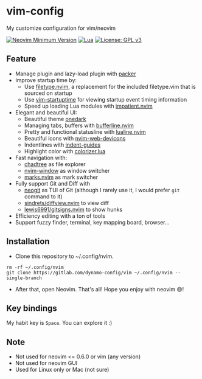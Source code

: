 # vim-config
My customize configuration for vim/neovim

[![Neovim Minimum Version](https://img.shields.io/badge/Neovim-0.6.0%20--%200.7.0-blue?style=flat-square&logo=Neovim&logoColor=white)](https://github.com/neovim/neovim)
[![Lua](https://img.shields.io/badge/Made%20with%20Lua-blue.svg?style=flat-square&logo=lua)](https://lua.org)
[![License: GPL v3](https://img.shields.io/badge/License-GPLv3-blue.svg)](https://www.gnu.org/licenses/gpl-3.0)

## Feature

- Manage plugin and lazy-load plugin with [packer](https://github.com/wbthomason/packer.nvim)
- Improve startup time by:
  + Use [filetype.nvim](https://github.com/nathom/filetype.nvim), a replacement for the included filetype.vim that is sourced on startup
  + Use [vim-startuptime](https://github.com/dstein64/vim-startuptime) for viewing startup event timing information
  + Speed up loading Lua modules with [impatient.nvim](https://github.com/lewis6991/impatient.nvim)
- Elegant and beautiful UI:
  + Beautiful theme [onedark](https://github.com/navarasu/onedark.nvim)
  + Managing tabs, buffers with [bufferline.nvim](https://github.com/akinsho/bufferline.nvim)
  + Pretty and functional statusline with [lualine.nvim](https://github.com/nvim-lualine/lualine.nvim)
  + Beautiful icons with [nvim-web-devicons](https://github.com/kyazdani42/nvim-web-devicons)
  + Indentlines with [indent-guides](https://github.com/glepnir/indent-guides.nvim)
  + Highlight color with [colorizer.lua](https://github.com/norcalli/nvim-colorizer.lua)
- Fast navigation with:
  + [chadtree](https://github.com/ms-jpq/chadtree) as file explorer
  + [nvim-window](https://gitlab.com/yorickpeterse/nvim-window) as window switcher
  + [marks.nvim](chentau/marks.nvim) as mark switcher
- Fully support Git and Diff with
  + [neogit](https://github.com/TimUntersberger/neogit) as TUI of Git (although I rarely use it, I would prefer `git` command to it)
  + [sindrets/diffview.nvim](https://github.com/sindrets/diffview.nvim) to view diff
  + [lewis6991/gitsigns.nvim](https://github.com/lewis6991/gitsigns.nvim) to show hunks
- Efficiency editing with a ton of tools
- Support fuzzy finder, terminal, key mapping board, browser...

## Installation

- Clone this repository to ~/.config/nvim.
```
rm -rf ~/.config/nvim
git clone https://gitlab.com/dynamo-config/vim ~/.config/nvim --single-branch
```
- After that, open Neovim. That's all! Hope you enjoy with neovim :smile:!

## Key bindings

My habit key is `Space`. You can explore it :)

## Note

- Not used for neovim <= 0.6.0 or vim (any version)
- Not used for neovim GUI
- Used for Linux only or Mac (not sure)
